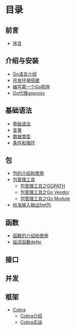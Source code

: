 # 目录

## 前言

* [序言](README.md)

## 介绍与安装

* [Go语言介绍](introduction/golang-introduce.md)
* [开发环境搭建](introduction/install.md)
* [编写第一个Go程序](introduction/first-golang-program.md)
* [Go代理goproxy](introduction/goproxy.md)

## 基础语法

* [基础语法](basics/basic-syntax.md)
* [变量](basics/variables.md)
* [数据类型](basics/data-types.md)
* [条件和循环](basics/conditions-and-loops.md)

## 包

* [包的介绍和使用](packages/packages.md)
* [包管理工具]()
  * [包管理工具之GOPATH](packages/gopath.md)
  * [包管理工具之Go Vendor](packages/govendor.md)
  * [包管理工具之Go Module](packages/gomodule.md)
* [标准输入输出fmt包](packages/fmt-package.md)

## 函数

* [函数的介绍和使用](functions/functions.md)
* [延迟函数defer](functions/defer.md)

## 接口

## 并发

## 框架

* [Cobra]()
  * [Cobra介绍](framework/cobra/cobra.md)
  * [Cobra实战](framework/cobra/cobra-in-practice.md)
